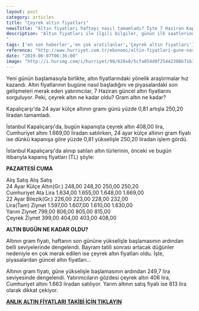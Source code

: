```yaml
---
layout: post
category: articles
title: "Çeyrek altın fiyatları"
newsTitle: "Altın fiyatları haftayı nasıl tamamladı? İşte 7 Haziran Kapalıçarşı altın fiyatları"
description: "Altın fiyatları ile ilgili bilgiler, günün ilk saatlerinden itibaren vatandaşlar tarafından araştırılan konuların geliyor. Özellikle altına yatırım yapacak olan vatandaşlar, anlık altın fiyatlarını her an sorguluyor. Peki, güne yükselişle başlayan altın fiyatları haftayı nasıl tamamladı? İşte, 7 Haziran Kapalıçarşı altın fiyatları.
"
tags: ['en son haberler','en çok aratılanlar','Çeyrek altın fiyatları']
reference: "http://www.hurriyet.com.tr/ekonomi/altin-fiyatlari-gune-nasil-basladi-7-haziran-ceyrek-altin-fiyati-41237127"
date: "2019-06-07T06:36:00"
image: "http://i.hurimg.com/i/hurriyet/98/620x0/5cfa054d0f25442308b71b3f.jpg"
---
```


<p>Yeni g&uuml;n&uuml;n başlamasıyla birlikte, altın fiyatlarındaki y&ouml;nelik araştırmalar hız kazandı. Altın fiyatlarının bug&uuml;ne nasıl başladığını ve piyasalardaki son gelişmeleri merak eden yatırımcılar, 7 Haziran g&uuml;ncel altın fiyatlarını sorguluyor. Peki, &ccedil;eyrek altın ne kadar oldu? Gram altın ne kadar?</p>
<p>Kapalı&ccedil;arşı'da 24 ayar k&uuml;l&ccedil;e altının gramı g&uuml;n&uuml; y&uuml;zde 0,81 artışla 250,20 liradan tamamladı.</p>
<p>İstanbul Kapalı&ccedil;arşı'da, bug&uuml;n kapanışta &ccedil;eyrek altın 408,00 lira, Cumhuriyet altını 1.669,00 liradan satılırken, 24 ayar k&uuml;l&ccedil;e altının gram fiyatı ise d&uuml;nk&uuml; kapanışa g&ouml;re y&uuml;zde 0,81 y&uuml;kselişle 250,20 liradan işlem g&ouml;rd&uuml;.</p>
<p>İstanbul Kapalı&ccedil;arşı'da alınıp satılan altın t&uuml;rlerinin, &ouml;nceki ve bug&uuml;n itibarıyla kapanış fiyatları (TL) ş&ouml;yle:</p>
<p><strong>PAZARTESİ CUMA</strong></p>
<p>Alış Satış Alış Satış <br>24 Ayar K&uuml;l&ccedil;e Altın(Gr.) 248,00 248,20 250,00 250,20 <br>Cumhuriyet Ata Lira 1.634,00 1.655,00 1.648,00 1.669,00 <br>22 Ayar Bilezik(Gr.) 226,00 223,00 228,00 232,00 <br>Lira(Tam) Ziynet 1.597,00 1.607,00 1.610,00 1.630,00 <br>Yarım Ziynet 799,00 806,00 805,00 815,00 <br>&Ccedil;eyrek Ziynet 399,00 404,00 403,00 408,00</p>
<p><strong>ALTIN BUG&Uuml;N NE KADAR OLDU?</strong></p>
<p>Altının gram fiyatı, haftanın son g&uuml;n&uuml;ne y&uuml;kselişle başlamasının ardından belli seviyelerinde dengelendi. Bayram tatili sonrası artacak d&uuml;ğ&uuml;nler nedeniyle en &ccedil;ok merak edilen ise &ccedil;eyrek altın fiyatları oldu. İşte, piyasalardan g&uuml;ncel altın fiyatları...</p>
<p>Altının gram fiyatı, g&uuml;ne y&uuml;kselişle başlamasının ardından 249,7 lira seviyesinde dengelendi. Yatırımcıların g&ouml;zdesi &ccedil;eyrek altın 406 lira, Cumhuriyet altını 1.663 liradan satılıyor. Yarım altının satış fiyatı ise 813 lira olarak dikkat &ccedil;ekiyor.</p>
<p><span style=color: #ff0000;><strong><a style=color: #ff0000; href=http://bigpara.hurriyet.com.tr/altin/ target=_blank rel=box noopener noreferrer>ANLIK ALTIN FİYATLARI TAKİBİ İ&Ccedil;İN TIKLAYIN</a></strong></span></p>